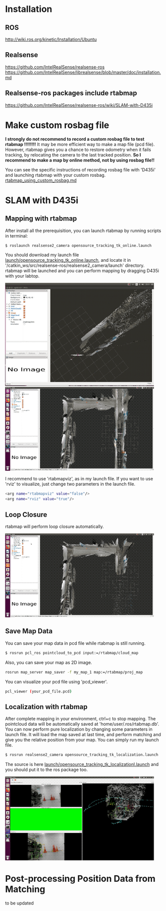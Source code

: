 # Installation

## ROS
http://wiki.ros.org/kinetic/Installation/Ubuntu

## Realsense
https://github.com/IntelRealSense/realsense-ros
https://github.com/IntelRealSense/librealsense/blob/master/doc/installation.md

## Realsense-ros packages include rtabmap
https://github.com/IntelRealSense/realsense-ros/wiki/SLAM-with-D435i


# Make custom rosbag file
__I strongly do not recommend to record a custom rosbag file to test rtabmap !!!!!!!!__ It may be more efficient way to make a map file (pcd file). However, rtabmap gives you a chance to restore odometry when it fails tracking, by relocating the camera to the last tracked position. __So I recommend to make a map by online method, not by using rosbag file!!__

You can see the specific instructions of recording rosbag file with 'D435i' and launching rtabmap with your custom rosbag. 
[rtabmap_using_custom_rosbag.md](rtabmap_using_custom_rosbag.md)


# SLAM with D435i
## Mapping with rtabmap
After install all the prerequisition, you can launch rtabmap by running scripts in terminal:
```bash
$ roslaunch realsense2_camera opensource_tracking_tk_online.launch
```
You should download my launch file [launch/opensource_tracking_tk_online.launch](launch/opensource_tracking_tk_online.launch), and locate it in '/catkin_ws/src/realsense-ros/realsense2_camera/launch' directory. rtabmap will be launched and you can perform mapping by dragging D435i with your labtop. 

<img src="/GIF/rtabmap.gif" alt="drawing" width="480"/>
<img src="/GIF/rtabmap_mapping.gif" alt="drawing" width="480"/>

I recommend to use 'rtabmapviz', as in my launch file. If you want to use 'rviz' to visualize, just change two parameters in the launch file.
```bash
<arg name="rtabmapviz" value="false"/>
<arg name="rviz" value="true"/>
```

## Loop Closure
rtabmap will perform loop closure automatically. 

<img src="/GIF/rtabmap_loop_closure.gif" alt="drawing" width="480"/>

## Save Map Data
You can save your map data in pcd file while rtabmap is still running.
```bash
$ rosrun pcl_ros pointcloud_to_pcd input:=/rtabmap/cloud_map
```
Also, you can save your map as 2D image.
```bash
rosrun map_server map_saver -f my_map_1 map:=/rtabmap/proj_map
```
You can visualize your pcd file using 'pcd_viewer'.
```bash
pcl_viewer (your_pcd_file.pcd)

```

## Localization with rtabmap
After complete mapping in your environment, ctrl+c to stop mapping. The pointcloud data will be automatically saved at 'home/user/.ros/rtabmap.db'. You can now perform pure localization by changing some parameters in launch file. It will load the map saved at last time, and perform matching and give you the relative position from your map. You can simply run my launch file.
```bash
$ rosrun realsense2_camera opensource_tracking_tk_localization.launch
```
The source is here [launch/opensource_tracking_tk_localizationl.launch](launch/opensource_tracking_tk_localizationl.launch) and you should put it to the ros package too.

<img src="/GIF/rtabmap_localization.gif" alt="drawing" width="480"/>

# Post-processing Position Data from Matching
to be updated
